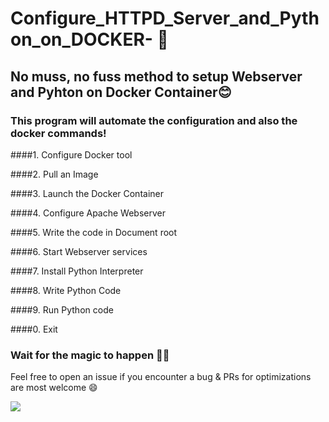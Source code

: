  
# Configure_HTTPD_Server_and_Python_on_DOCKER- :raised_hands:

## No muss, no fuss method to setup Webserver and Pyhton on Docker Container:blush:

### This program will automate the configuration and also the docker commands!

####1. Configure Docker tool

####2. Pull an Image

####3. Launch the Docker Container

####4. Configure Apache Webserver

####5. Write the code in Document root

####6. Start Webserver services

####7. Install Python Interpreter

####8. Write Python Code

####9. Run Python code

####0. Exit

### Wait for the magic to happen :tophat::crystal_ball:

Feel free to open an issue if you encounter a bug & PRs for optimizations are most welcome :smile:

![](https://visitor-badge.glitch.me/badge?page_id=24-komal.Configure_HTTPD_Server_and_Python_on_DOCKER-)

